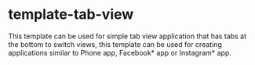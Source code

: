 template-tab-view
=================

This template can be used for simple tab view application that has tabs at the bottom to switch views, this template can be used for creating applications similar to Phone app, Facebook* app or Instagram* app.
